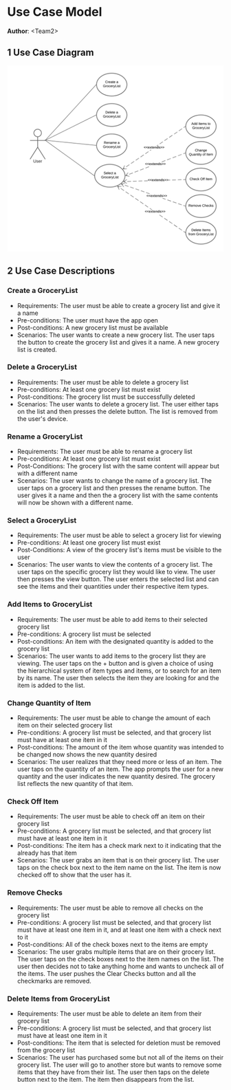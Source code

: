 # Use Case Model

**Author**: \<Team2\>

## 1 Use Case Diagram

![Use Case Diagram](./images/UseCaseDiagram.png)

## 2 Use Case Descriptions

### Create a GroceryList
- Requirements: The user must be able to create a grocery list and give it a name
- Pre-conditions: The user must have the app open
- Post-conditions: A new grocery list must be available
- Scenarios: The user wants to create a new grocery list. The user taps the button to create the grocery list and gives it a name. A new grocery list is created.

### Delete a GroceryList
- Requirements: The user must be able to delete a grocery list
- Pre-conditions: At least one grocery list must exist
- Post-conditions: The grocery list must be successfully deleted
- Scenarios: The user wants to delete a grocery list. The user either taps on the list and then presses the delete button. The list is removed from the user's device.

### Rename a GroceryList
- Requirements: The user must be able to rename a grocery list
- Pre-conditions: At least one grocery list must exist
- Post-Conditions: The grocery list with the same content will appear but with a different name
- Scenarios: The user wants to change the name of a grocery list. The user taps on a grocery list and then presses the rename button. The user gives it a name and then the a grocery list with the same contents will now be shown with a different name.

### Select a GroceryList
- Requirements: The user must be able to select a grocery list for viewing
- Pre-conditions: At least one grocery list must exist
- Post-Conditions: A view of the grocery list's items must be visible to the user
- Scenarios: The user wants to view the contents of a grocery list. The user taps on the specific grocery list they would like to view. The user then presses the view button. The user enters the selected list and can see the items and their quantities under their respective item types.

### Add Items to GroceryList
- Requirements: The user must be able to add items to their selected grocery list
- Pre-conditions: A grocery list must be selected
- Post-conditions: An item with the designated quantity is added to the grocery list
- Scenarios: The user wants to add items to the grocery list they are viewing. The user taps on the + button and is given a choice of using the hierarchical system of item types and items, or to search for an item by its name. The user then selects the item they are looking for and the item is added to the list.

### Change Quantity of Item
- Requirements: The user must be able to change the amount of each item on their selected grocery list
- Pre-conditions: A grocery list must be selected, and that grocery list must have at least one item in it
- Post-conditions: The amount of the item whose quantity was intended to be changed now shows the new quantity desired
- Scenarios: The user realizes that they need more or less of an item. The user taps on the quantity of an item. The app prompts the user for a new quantity and the user indicates the new quantity desired. The grocery list reflects the new quantity of that item.

### Check Off Item
- Requirements: The user must be able to check off an item on their grocery list
- Pre-conditions: A grocery list must be selected, and that grocery list must have at least one item in it
- Post-conditions: The item has a check mark next to it indicating that the already has that item
- Scenarios: The user grabs an item that is on their grocery list. The user taps on the check box next to the item name on the list. The item is now checked off to show that the user has it.

### Remove Checks
- Requirements: The user must be able to remove all checks on the grocery list
- Pre-conditions: A grocery list must be selected, and that grocery list must have at least one item in it, and at least one item with a check next to it
- Post-conditions: All of the check boxes next to the items are empty
- Scenarios: The user grabs multiple items that are on their grocery list. The user taps on the check boxes next to the item names on the list. The user then decides not to take anything home and wants to uncheck all of the items. The user pushes the Clear Checks button and all the checkmarks are removed.

### Delete Items from GroceryList
- Requirements: The user must be able to delete an item from their grocery list
- Pre-conditions: A grocery list must be selected, and that grocery list must have at least one item in it
- Post-conditions: The item that is selected for deletion must be removed from the grocery list
- Scenarios: The user has purchased some but not all of the items on their grocery list. The user will go to another store but wants to remove some items that they have from their list. The user then taps on the delete button next to the item. The item then disappears from the list.
